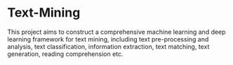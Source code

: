 # Text-Mining

This project aims to construct a comprehensive machine learning and deep learning framework for text mining, 
including text pre-processing and analysis, text classification, information extraction, 
text matching, text generation, reading comprehension etc.
